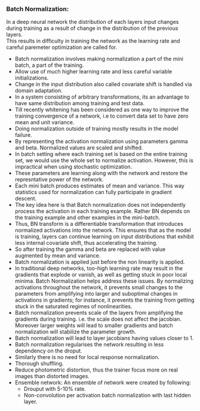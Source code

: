 ### Batch Normalization:
In a deep neural network the distribution of each layers input changes during training as a result of change in the distribution of the previous layers.  
This results in difficulty in training the network as the learning rate and careful paremeter optimization are called for.  
- Batch normalization involves making normalization a part of the mini batch, a part of the training.
- Allow use of much higher learning rate and less careful variable initializations.
- Change in the input distribution also called covariate shift is handled via domain adaptation.
- In a system consisting of arbitrary transformations, its an advantage to have same distribution among training and test data.
- Till recently whitening has been considered as one way to improve the training convergence of a network, i.e to convert data set to have zero mean and unit variance.
- Doing normalization outside of training mostly results in the model failure.
- By representing the activation normalization using parameters gamma and beta. Normalized values are scaled and shifted.
- In batch setting where each training set is based on the entire training set, we would use the whole set to normalize activation. However, this is impractical when using stochastic optimization.
- These parameters are learning along with the network and restore the represntative power of the network.
- Each mini batch produces estimates of mean and variance. This way statistics used for normalization can fully participate in gradient descent.
- The key idea here is that Batch normalization does not independently process the activation in each training example. Rather BN depends on the training example and other examples in the mini-batch.
- Thus, BN transform is a differentiable transformation that
introduces normalized activations into the network. This ensures that as the model is training, layers can continue learning on input distributions that exhibit less internal covariate shift, thus accelerating the training.
- So after training the gamma and beta are replaced with value augmented by mean and variance.
- Batch normalization is applied just before the non linearity is applied.
- In traditional deep networks, too-high learning rate may result in the gradients that explode or vanish, as well as getting stuck in poor local minima. Batch Normalization helps address these issues. By normalizing activations throughout the network, it prevents small changes to the parameters from amplifying into larger and suboptimal changes in activations in gradients; for instance, it prevents the training from getting stuck in the saturated regimes of nonlinearities.
- Batch normalization prevents scale of the layers from amplifying the gradients during training. i.e. the scale does not affect the jacobian. Moreover larger weights will lead to smaller gradients and batch normalization will stabilize the parameter growth.
- Batch normalization will lead to layer jacobians having values closer to 1.
- Batch normalization regularises the network resulting in less dependency on the droput.
- Similarly there is no need for local response normalization.
- Thorough shuffling.
- Reduce photometric distortion, thus the trainer focus more on real images than distorted images.
- Ensemble network: An ensemble of network were created by following:
	- Drouput with 5-10% rate.
    - Non-convolution per activation batch normalization with last hidden layer.
